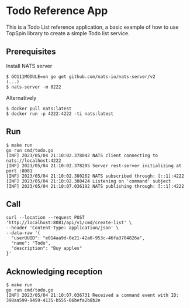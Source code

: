 # Todo Reference App

This is a Todo List reference application, a basic example of how to use TopSpin library to create a simple Todo list service.

## Prerequisites
Install NATS server
```shell
$ GO111MODULE=on go get github.com/nats-io/nats-server/v2
(...)
$ nats-server -m 8222
```

Alternatively
```shell
$ docker pull nats:latest
$ docker run -p 4222:4222 -ti nats:latest
````

## Run
```shell
$ make run
go run cmd/todo.go
[INF] 2023/05/04 21:10:02.378042 NATS client connecting to nats://localhost:4222
[INF] 2023/05/04 21:10:02.378205 Server rest-server initializing at port :8081
[INF] 2023/05/04 21:10:02.380262 NATS subscribed through: [::1]:4222
[INF] 2023/05/04 21:10:02.380424 Listening on 'command' subject
[INF] 2023/05/04 21:10:07.036192 NATS publishing through: [::1]:4222
```

## Call
```shell
curl --location --request POST 'http://localhost:8081/api/v1/cmd/create-list' \
--header 'Content-Type: application/json' \
--data-raw '{
  "userUUID": "e014aa9d-0e21-42a0-953c-46fa3704826a",
  "name": "Todo",
  "description": "Buy apples"
}'
```

## Acknowledging reception
```shell
$ make run
go run cmd/todo.go
[INF] 2023/05/04 21:10:07.036731 Received a command event with ID: 398aa599-9459-4135-b555-06befa2b8b2e
```
